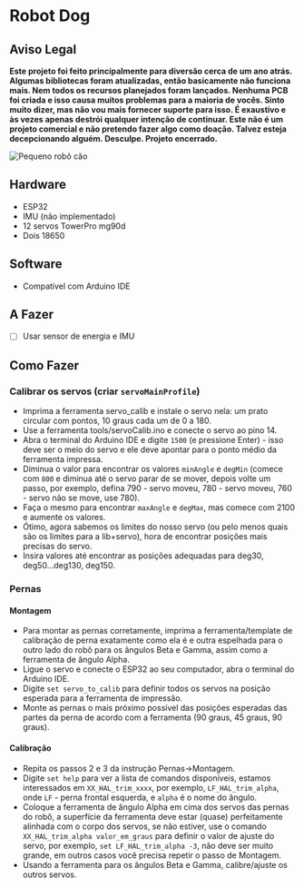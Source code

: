 # Robot Dog

## Aviso Legal
**Este projeto foi feito principalmente para diversão cerca de um ano atrás. Algumas bibliotecas foram atualizadas, então basicamente não funciona mais. Nem todos os recursos planejados foram lançados. Nenhuma PCB foi criada e isso causa muitos problemas para a maioria de vocês. Sinto muito dizer, mas não vou mais fornecer suporte para isso. É exaustivo e às vezes apenas destrói qualquer intenção de continuar. Este não é um projeto comercial e não pretendo fazer algo como doação. Talvez esteja decepcionando alguém. Desculpe. Projeto encerrado.** 

![Pequeno robô cão](https://github.com/SovGVD/esp32-robot-dog-code/blob/master/assets/img/small.jpg?raw=true)

## Hardware
- ESP32
- IMU (não implementado)
- 12 servos TowerPro mg90d
- Dois 18650

## Software
- Compatível com Arduino IDE

## A Fazer
- [ ] Usar sensor de energia e IMU

## Como Fazer
### Calibrar os servos (criar `servoMainProfile`)
- Imprima a ferramenta servo_calib e instale o servo nela: um prato circular com pontos, 10 graus cada um de 0 a 180.
- Use a ferramenta tools/servoCalib.ino e conecte o servo ao pino 14.
- Abra o terminal do Arduino IDE e digite `1500` (e pressione Enter) - isso deve ser o meio do servo e ele deve apontar para o ponto médio da ferramenta impressa.
- Diminua o valor para encontrar os valores `minAngle` e `degMin` (comece com `800` e diminua até o servo parar de se mover, depois volte um passo, por exemplo, defina 790 - servo moveu, 780 - servo moveu, 760 - servo não se move, use 780).
- Faça o mesmo para encontrar `maxAngle` e `degMax`, mas comece com 2100 e aumente os valores.
- Ótimo, agora sabemos os limites do nosso servo (ou pelo menos quais são os limites para a lib+servo), hora de encontrar posições mais precisas do servo.
- Insira valores até encontrar as posições adequadas para deg30, deg50...deg130, deg150.

### Pernas
#### Montagem
- Para montar as pernas corretamente, imprima a ferramenta/template de calibração de perna exatamente como ela é e outra espelhada para o outro lado do robô para os ângulos Beta e Gamma, assim como a ferramenta de ângulo Alpha.
- Ligue o servo e conecte o ESP32 ao seu computador, abra o terminal do Arduino IDE.
- Digite `set servo_to_calib` para definir todos os servos na posição esperada para a ferramenta de impressão.
- Monte as pernas o mais próximo possível das posições esperadas das partes da perna de acordo com a ferramenta (90 graus, 45 graus, 90 graus).

#### Calibração
- Repita os passos 2 e 3 da instrução Pernas->Montagem.
- Digite `set help` para ver a lista de comandos disponíveis, estamos interessados em `XX_HAL_trim_xxxx`, por exemplo, `LF_HAL_trim_alpha`, onde `LF` - perna frontal esquerda, e `alpha` é o nome do ângulo.
- Coloque a ferramenta de ângulo Alpha em cima dos servos das pernas do robô, a superfície da ferramenta deve estar (quase) perfeitamente alinhada com o corpo dos servos, se não estiver, use o comando `XX_HAL_trim_alpha valor_em_graus` para definir o valor de ajuste do servo, por exemplo, `set LF_HAL_trim_alpha -3`, não deve ser muito grande, em outros casos você precisa repetir o passo de Montagem.
- Usando a ferramenta para os ângulos Beta e Gamma, calibre/ajuste os outros servos.
